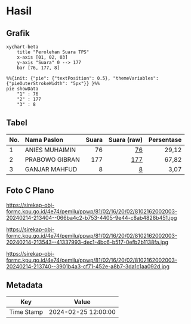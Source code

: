 # Hasil

## Grafik

```mermaid
xychart-beta
    title "Perolehan Suara TPS"
    x-axis [01, 02, 03]
    y-axis "Suara" 0 --> 177
    bar [76, 177, 8]
```

```mermaid
%%{init: {"pie": {"textPosition": 0.5}, "themeVariables": {"pieOuterStrokeWidth": "5px"}} }%%
pie showData
    "1" : 76
    "2" : 177
    "3" : 8
```

## Tabel

| No. | Nama Paslon    | Suara | Suara (raw) | Persentase |
|:--- |:-------------- | -----:| -----------:| ----------:|
| 1   | ANIES MUHAIMIN | 76    | [76][p-1]   | 29,12      |
| 2   | PRABOWO GIBRAN | 177   | [177][p-2]  | 67,82      |
| 3   | GANJAR MAHFUD  | 8     | [8][p-3]    | 3,07       |


[p-1]: https://github.com/gigit-pemilu/pemilu-2024-81-maluku/blob/main/pilpres/hitung-suara/sub/81-maluku/sub/02-maluku-tenggara/sub/16-hoat-sorbay/sub/2002-dian-pulau/sub/003-tps/sub/paslon-1.txt
[p-2]: https://github.com/gigit-pemilu/pemilu-2024-81-maluku/blob/main/pilpres/hitung-suara/sub/81-maluku/sub/02-maluku-tenggara/sub/16-hoat-sorbay/sub/2002-dian-pulau/sub/003-tps/sub/paslon-2.txt
[p-3]: https://github.com/gigit-pemilu/pemilu-2024-81-maluku/blob/main/pilpres/hitung-suara/sub/81-maluku/sub/02-maluku-tenggara/sub/16-hoat-sorbay/sub/2002-dian-pulau/sub/003-tps/sub/paslon-3.txt

## Foto C Plano

https://sirekap-obj-formc.kpu.go.id/4e74/pemilu/ppwp/81/02/16/20/02/8102162002003-20240214-213404--066ba4c2-b753-4405-9e44-c8ab4828b451.jpg

https://sirekap-obj-formc.kpu.go.id/4e74/pemilu/ppwp/81/02/16/20/02/8102162002003-20240214-213543--41337993-dec1-4bc6-b517-0efb2b1138fa.jpg

https://sirekap-obj-formc.kpu.go.id/4e74/pemilu/ppwp/81/02/16/20/02/8102162002003-20240214-213740--3901b4a3-cf71-452e-a8b7-3da1c1aa092d.jpg


## Metadata

| Key        | Value               |
| ---------- | ------------------- |
| Time Stamp | 2024-02-25 12:00:00 |



